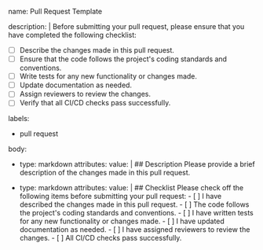 name: Pull Request Template

description: |
Before submitting your pull request, please ensure that you have completed the following checklist:

- [ ] Describe the changes made in this pull request.
- [ ] Ensure that the code follows the project's coding standards and conventions.
- [ ] Write tests for any new functionality or changes made.
- [ ] Update documentation as needed.
- [ ] Assign reviewers to review the changes.
- [ ] Verify that all CI/CD checks pass successfully.

labels:

- pull request

body:

- type: markdown
  attributes:
  value: | ## Description
  Please provide a brief description of the changes made in this pull request.

- type: markdown
  attributes:
  value: | ## Checklist
  Please check off the following items before submitting your pull request:
      - [ ] I have described the changes made in this pull request.
      - [ ] The code follows the project's coding standards and conventions.
      - [ ] I have written tests for any new functionality or changes made.
      - [ ] I have updated documentation as needed.
      - [ ] I have assigned reviewers to review the changes.
      - [ ] All CI/CD checks pass successfully.
